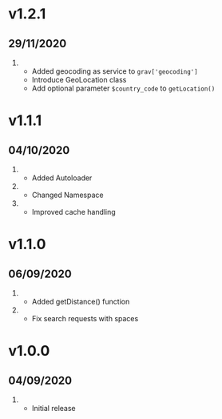 # v1.2.1
##  29/11/2020

1.
    * Added geocoding as service to `grav['geocoding']`
    * Introduce GeoLocation class
    * Add optional parameter `$country_code` to `getLocation()`

# v1.1.1
##  04/10/2020

1.
    * Added Autoloader
2.
    * Changed Namespace
3.
    * Improved cache handling

# v1.1.0
##  06/09/2020

1.
    * Added getDistance() function
2.
    * Fix search requests with spaces

# v1.0.0
##  04/09/2020

1.
    * Initial release
